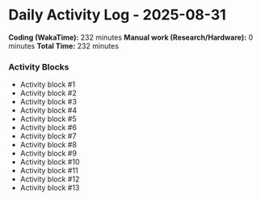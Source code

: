 # Daily Activity Log - 2025-08-31

**Coding (WakaTime):** 232 minutes
**Manual work (Research/Hardware):** 0 minutes
**Total Time:** 232 minutes

### Activity Blocks
- Activity block #1
- Activity block #2
- Activity block #3
- Activity block #4
- Activity block #5
- Activity block #6
- Activity block #7
- Activity block #8
- Activity block #9
- Activity block #10
- Activity block #11
- Activity block #12
- Activity block #13
